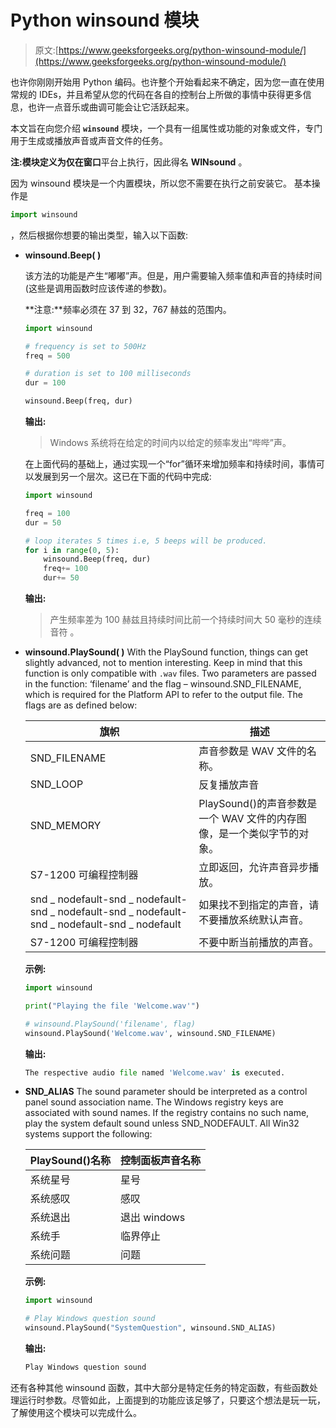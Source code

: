 # Python winsound 模块

> 原文:[https://www.geeksforgeeks.org/python-winsound-module/](https://www.geeksforgeeks.org/python-winsound-module/)

也许你刚刚开始用 Python 编码。也许整个开始看起来不确定，因为您一直在使用常规的 IDEs，并且希望从您的代码在各自的控制台上所做的事情中获得更多信息，也许一点音乐或曲调可能会让它活跃起来。

本文旨在向您介绍 **`winsound`** 模块，一个具有一组属性或功能的对象或文件，专门用于生成或播放声音或声音文件的任务。

**注:**模块定义为仅在**窗口**平台上执行，因此得名 **WINsound** 。

因为 winsound 模块是一个内置模块，所以您不需要在执行之前安装它。
基本操作是

```py
import winsound
```

，然后根据你想要的输出类型，输入以下函数:

*   **winsound.Beep( )**

    该方法的功能是产生“嘟嘟”声。但是，用户需要输入频率值和声音的持续时间(这些是调用函数时应该传递的参数)。

    **注意:**频率必须在 37 到 32，767 赫兹的范围内。

    ```py
    import winsound 

    # frequency is set to 500Hz
    freq = 500 

    # duration is set to 100 milliseconds             
    dur = 100

    winsound.Beep(freq, dur)
    ```

    **输出:**

    > Windows 系统将在给定的时间内以给定的频率发出“哔哔”声。

    在上面代码的基础上，通过实现一个“for”循环来增加频率和持续时间，事情可以发展到另一个层次。这已在下面的代码中完成:

    ```py
    import winsound

    freq = 100
    dur = 50

    # loop iterates 5 times i.e, 5 beeps will be produced.
    for i in range(0, 5):    
        winsound.Beep(freq, dur)    
        freq+= 100
        dur+= 50
    ```

    **输出:**

    > 产生频率差为 100 赫兹且持续时间比前一个持续时间大 50 毫秒的连续音符
    > 。

*   **winsound.PlaySound( )**
    With the PlaySound function, things can get slightly advanced, not to mention interesting. Keep in mind that this function is only compatible with `.wav` files. Two parameters are passed in the function: ‘filename’ and the flag – winsound.SND_FILENAME, which is required for the Platform API to refer to the output file. The flags are as defined below:

    | 旗帜 | 描述 |
    | --- | --- |
    | SND_FILENAME | 声音参数是 WAV 文件的名称。 |
    | SND_LOOP | 反复播放声音 |
    | SND_MEMORY | PlaySound()的声音参数是一个 WAV 文件的内存图像，是一个类似字节的对象。 |
    | S7-1200 可编程控制器 | 立即返回，允许声音异步播放。 |
    | snd _ nodefault-snd _ nodefault-snd _ nodefault-snd _ nodefault-snd _ nodefault-snd _ nodefault | 如果找不到指定的声音，请不要播放系统默认声音。 |
    | S7-1200 可编程控制器 | 不要中断当前播放的声音。 |

    **示例:**

    ```py
    import winsound

    print("Playing the file 'Welcome.wav'")

    # winsound.PlaySound('filename', flag)
    winsound.PlaySound('Welcome.wav', winsound.SND_FILENAME)       
    ```

    **输出:**

    ```py
    The respective audio file named 'Welcome.wav' is executed.

    ```

*   **SND_ALIAS**
    The sound parameter should be interpreted as a control panel sound association name. The Windows registry keys are associated with sound names. If the registry contains no such name, play the system default sound unless SND_NODEFAULT. All Win32 systems support the following:

    | PlaySound()名称 | 控制面板声音名称 |
    | --- | --- |
    | 系统星号 | 星号 |
    | 系统感叹 | 感叹 |
    | 系统退出 | 退出 windows |
    | 系统手 | 临界停止 |
    | 系统问题 | 问题 |

    **示例:**

    ```py
    import winsound

    # Play Windows question sound
    winsound.PlaySound("SystemQuestion", winsound.SND_ALIAS) 
    ```

    **输出:**

    ```py
    Play Windows question sound

    ```

还有各种其他 winsound 函数，其中大部分是特定任务的特定函数，有些函数处理运行时参数。尽管如此，上面提到的功能应该足够了，只要这个想法是玩一玩，了解使用这个模块可以完成什么。